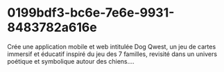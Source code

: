 # 0199bdf3-bc6e-7e6e-9931-8483782a616e
Crée une application mobile et web intitulée Dog Qwest, un jeu de cartes immersif et éducatif inspiré du jeu des 7 familles, revisité dans un univers poétique et symbolique autour des chiens....
